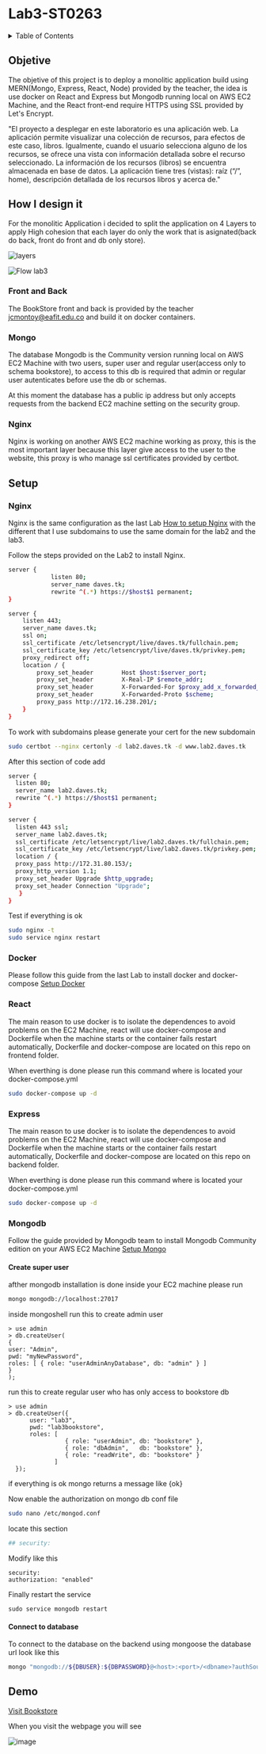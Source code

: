 # Lab3-ST0263

<details>
  <summary>Table of Contents</summary>
  <ol>
    <li><a href="#objetive">Objetive</a></li>
    <li><a href="#how-i-design-it">How I design it</a></li>
    <li><a href="#setup">Setup</a></li>
        <ol>
            <li><a href="#docker">Docker</a></li>
            <li><a href="#nginx-1">Nginx</a></li>
            <li><a href="#react">React</a></li>
            <li><a href="#express">ExpressJs</a></li>
            <li><a href="#mongodb">Mongodb</a></li>
        </ol>
    <li><a href="#demo">Demo</a></li>     
  </ol>
</details>

## Objetive

The objetive of this project is to deploy a monolitic application build using MERN(Mongo, Express, React, Node) provided by the teacher, the idea is use docker on React and Express but Mongodb running local on AWS EC2 Machine, and the React front-end require HTTPS using SSL provided by Let's Encrypt.

"El proyecto a desplegar en este laboratorio es una aplicación web. La aplicación permite visualizar una colección de recursos, para efectos de este caso, libros. Igualmente, cuando el usuario selecciona alguno de los recursos, se ofrece una vista con información detallada sobre el recurso seleccionado. La información de los recursos (libros) se encuentra almacenada en base de datos. La aplicación tiene tres (vistas): raíz (“/”, home), descripción detallada de los recursos libros y acerca de."

## How I design it

For the monolitic Application i decided to split the application on 4 Layers to apply High cohesion that each layer do only the work that is asignated(back do back, front do front and db only store).

![layers](https://user-images.githubusercontent.com/53051438/163697251-c0d155c8-9c59-4523-aa13-0058aa4ad7c9.png)

![Flow lab3](https://user-images.githubusercontent.com/53051438/163699093-e52d002f-be41-4bc5-9cb8-e0ee3b9b18d0.png)

### Front and Back

The BookStore front and back is provided by the teacher jcmontoy@eafit.edu.co and build it on docker containers.

### Mongo

The database Mongodb is the Community version running local on AWS EC2 Machine with two users, super user and regular user(access only to schema bookstore), to access to this db is required that admin or regular user autenticates before use the db or schemas.

At this moment the database has a public ip address but only accepts requests from the backend EC2 machine setting on the security group.

### Nginx 

Nginx is working on another AWS EC2 machine working as proxy, this is the most important layer because this layer give access to the user to the website, this proxy is who manage ssl certificates provided by certbot.

## Setup 

### Nginx

Nginx is the same configuration as the last Lab [How to setup Nginx](https://github.com/egonzalezt/Lab2-ST0263#nginx) with the different that I use subdomains to use the same domain for the lab2 and the lab3. 

Follow the steps provided on the Lab2 to install Nginx.

```bash
server {
            listen 80;
            server_name daves.tk;
            rewrite ^(.*) https://$host$1 permanent;
}

server {
    listen 443;
    server_name daves.tk;
    ssl on;
    ssl_certificate /etc/letsencrypt/live/daves.tk/fullchain.pem;
    ssl_certificate_key /etc/letsencrypt/live/daves.tk/privkey.pem;
    proxy_redirect off;
    location / {
        proxy_set_header        Host $host:$server_port;
        proxy_set_header        X-Real-IP $remote_addr;
        proxy_set_header        X-Forwarded-For $proxy_add_x_forwarded_>
        proxy_set_header        X-Forwarded-Proto $scheme;
        proxy_pass http://172.16.238.201/;
    }
}
```

To work with subdomains please generate your cert for the new subdomain 
```bash
sudo certbot --nginx certonly -d lab2.daves.tk -d www.lab2.daves.tk
```

After this section of code add

```bash
server {
  listen 80;
  server_name lab2.daves.tk;
  rewrite ^(.*) https://$host$1 permanent;
}

server {
  listen 443 ssl;
  server_name lab2.daves.tk;
  ssl_certificate /etc/letsencrypt/live/lab2.daves.tk/fullchain.pem;
  ssl_certificate_key /etc/letsencrypt/live/lab2.daves.tk/privkey.pem;
  location / {
  proxy_pass http://172.31.80.153/;
  proxy_http_version 1.1;
  proxy_set_header Upgrade $http_upgrade;
  proxy_set_header Connection "Upgrade";
   }
}
```
Test if everything is ok

```bash
sudo nginx -t
sudo service nginx restart
```
### Docker

Please follow this guide from the last Lab to install docker and docker-compose [Setup Docker](https://github.com/egonzalezt/Lab2-ST0263#install-docker) 

### React

The main reason to use docker is to isolate the dependences to avoid problems on the EC2 Machine, react will use docker-compose and Dockerfile when the machine starts or the container fails restart automatically, Dockerfile and docker-compose are located on this repo on frontend folder.

When everthing is done please run this command where is located your docker-compose.yml 

```bash
sudo docker-compose up -d
```

### Express

The main reason to use docker is to isolate the dependences to avoid problems on the EC2 Machine, react will use docker-compose and Dockerfile when the machine starts or the container fails restart automatically, Dockerfile and docker-compose are located on this repo on backend folder.

When everthing is done please run this command where is located your docker-compose.yml 

```bash
sudo docker-compose up -d
```

### Mongodb

Follow the guide provided by Mongodb team to install Mongodb Community edition on your AWS EC2 Machine [Setup Mongo](https://www.mongodb.com/docs/manual/tutorial/install-mongodb-on-ubuntu/) 

#### Create super user

afther mongodb installation is done inside your EC2 machine please run 
```bash 
mongo mongodb://localhost:27017
```
inside mongoshell run this to create admin user

```mongo
> use admin
> db.createUser(
{
user: "Admin",
pwd: "myNewPassword",
roles: [ { role: "userAdminAnyDatabase", db: "admin" } ]
}
);
```
run this to create regular user who has only access to bookstore db

```mongo
> use admin
> db.createUser({
      user: "lab3",
      pwd: "lab3bookstore",
      roles: [
                { role: "userAdmin", db: "bookstore" },
                { role: "dbAdmin",   db: "bookstore" },
                { role: "readWrite", db: "bookstore" }
             ]
  });
 ```
if everything is ok mongo returns a message like {ok}
 
Now enable the authorization on mongo db conf file 
```bash
sudo nano /etc/mongod.conf
```
locate this section
```yml 
## security:
```

Modify like this

```
security:
authorization: "enabled"
```
Finally restart the service

```
sudo service mongodb restart
```

#### Connect to database

To connect to the database on the backend using mongoose the database url look like this

```bash
mongo "mongodb://${DBUSER}:${DBPASSWORD}@<host>:<port>/<dbname>?authSource=admin"
```

## Demo 

[Visit Bookstore](https://lab2.daves.tk/) 

When you visit the webpage you will see 

![image](https://user-images.githubusercontent.com/53051438/163698278-1223733f-205a-4dd7-a666-ca2890e88c94.png)
